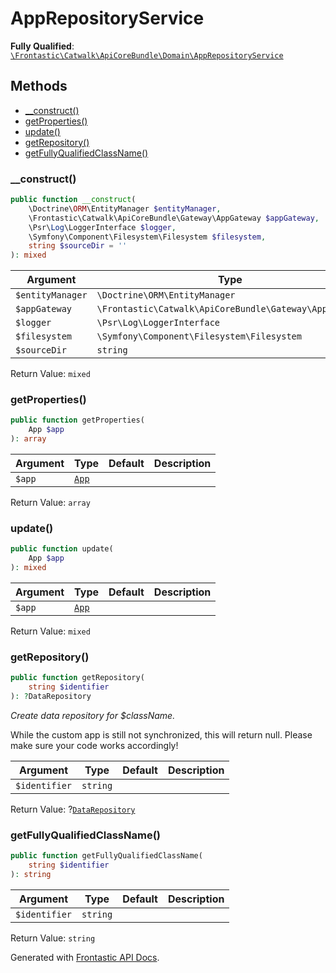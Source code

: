 #  AppRepositoryService

**Fully Qualified**: [`\Frontastic\Catwalk\ApiCoreBundle\Domain\AppRepositoryService`](../../../../src/php/ApiCoreBundle/Domain/AppRepositoryService.php)

## Methods

* [__construct()](#__construct)
* [getProperties()](#getproperties)
* [update()](#update)
* [getRepository()](#getrepository)
* [getFullyQualifiedClassName()](#getfullyqualifiedclassname)

### __construct()

```php
public function __construct(
    \Doctrine\ORM\EntityManager $entityManager,
    \Frontastic\Catwalk\ApiCoreBundle\Gateway\AppGateway $appGateway,
    \Psr\Log\LoggerInterface $logger,
    \Symfony\Component\Filesystem\Filesystem $filesystem,
    string $sourceDir = ''
): mixed
```

Argument|Type|Default|Description
--------|----|-------|-----------
`$entityManager`|`\Doctrine\ORM\EntityManager`||
`$appGateway`|`\Frontastic\Catwalk\ApiCoreBundle\Gateway\AppGateway`||
`$logger`|`\Psr\Log\LoggerInterface`||
`$filesystem`|`\Symfony\Component\Filesystem\Filesystem`||
`$sourceDir`|`string`|`''`|

Return Value: `mixed`

### getProperties()

```php
public function getProperties(
    App $app
): array
```

Argument|Type|Default|Description
--------|----|-------|-----------
`$app`|[`App`](App.md)||

Return Value: `array`

### update()

```php
public function update(
    App $app
): mixed
```

Argument|Type|Default|Description
--------|----|-------|-----------
`$app`|[`App`](App.md)||

Return Value: `mixed`

### getRepository()

```php
public function getRepository(
    string $identifier
): ?DataRepository
```

*Create data repository for $className.*

While the custom app is still not synchronized, this will return null.
Please make sure your code works accordingly!

Argument|Type|Default|Description
--------|----|-------|-----------
`$identifier`|`string`||

Return Value: ?[`DataRepository`](DataRepository.md)

### getFullyQualifiedClassName()

```php
public function getFullyQualifiedClassName(
    string $identifier
): string
```

Argument|Type|Default|Description
--------|----|-------|-----------
`$identifier`|`string`||

Return Value: `string`

Generated with [Frontastic API Docs](https://github.com/FrontasticGmbH/apidocs).
